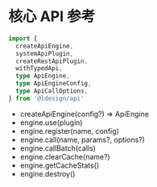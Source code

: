 # 核心 API 参考

```ts
import {
  createApiEngine,
  systemApiPlugin,
  createRestApiPlugin,
  withTypedApi,
  type ApiEngine,
  type ApiEngineConfig,
  type ApiCallOptions,
} from '@ldesign/api'
```

- createApiEngine(config?) => ApiEngine
- engine.use(plugin)
- engine.register(name, config)
- engine.call(name, params?, options?)
- engine.callBatch(calls)
- engine.clearCache(name?)
- engine.getCacheStats()
- engine.destroy()

